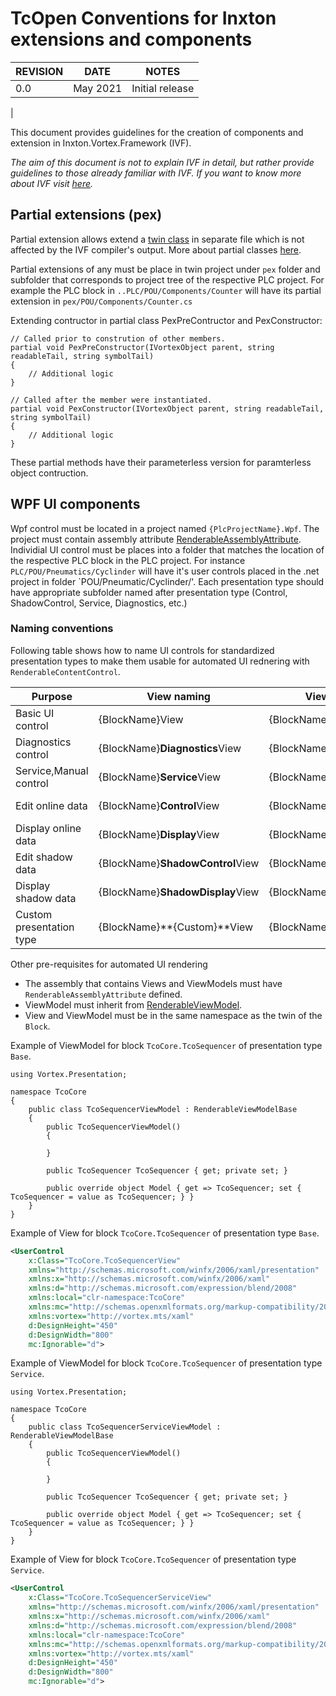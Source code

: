 # TcOpen Conventions for Inxton extensions and components

| REVISION | DATE     | NOTES           |
|----------|----------|-----------------|
| 0.0      | May 2021 | Initial release |
|


This document provides guidelines for the creation of components and extension in Inxton.Vortex.Framework (IVF). 

*The aim of this document is not to explain IVF in detail, but rather provide guidelines to those already familiar with IVF. If you want to know more about IVF visit [here](https://docs.inxton.com/).*


## Partial extensions (pex)

Partial extension allows extend a [twin class](https://docs.inxton.com/docu/articles/units/Inxton.vortex.compiler.console/Conceptual/Twins.html) in separate file which is not affected by the IVF compiler's output. More about partial classes [here](https://docs.microsoft.com/en-us/dotnet/csharp/programming-guide/classes-and-structs/partial-classes-and-methods).

Partial extensions of any must be place in twin project under ```pex``` folder and subfolder that corresponds to project tree of the respective PLC project. For example the PLC block in `..PLC/POU/Components/Counter` will have its partial extension in `pex/POU/Components/Counter.cs` 

Extending contructor in partial class PexPreContructor and PexConstructor:

~~~CSharp
// Called prior to constrution of other members.
partial void PexPreConstructor(IVortexObject parent, string readableTail, string symbolTail)
{
    // Additional logic
}

// Called after the member were instantiated.
partial void PexConstructor(IVortexObject parent, string readableTail, string symbolTail)
{
    // Additional logic
}
~~~

These partial methods have their parameterless version for paramterless object contruction.

## WPF UI components

Wpf control must be located in a project named `{PlcProjectName}.Wpf`. The project must contain assembly attribute [RenderableAssemblyAttribute](https://docs.inxton.com/docu/api/presentation_wpf/Vortex.Presentation.Wpf.RenderableAssemblyAttribute.html). 
Individial UI control must be places into a folder that matches the location of the respective PLC block in the PLC project. For instance `PLC/POU/Pneumatics/Cyclinder` will have it's user controls placed in the .net project in folder `POU/Pneumatic/Cyclinder/'. Each presentation type should have appropriate subfolder named after presentation type (Control, ShadowControl, Service, Diagnostics, etc.)

### Naming conventions

Following table shows how to name UI controls for standardized presentation types to make them usable for automated UI rednering with `RenderableContentControl`.


| Purpose                  | View naming                      | ViewModel naming                  | Example                                                     |
|--------------------------|----------------------------------|-----------------------------------|-------------------------------------------------------------|
| Basic UI control         | {BlockName}View                  | {BlockName}Model                  | SettingsDisplayView, DriveDisplayViewModel                  |
| Diagnostics control      | {BlockName}**Diagnostics**View   | {BlockName}**Diagnostics**Model   | DriveServiceView, DriveServiceViewModel                     |
| Service,Manual control   | {BlockName}**Service**View       | {BlockName}**Service**ViewModel   | DriveServiceView, DriveServiceViewModel                     |
| Edit online data         | {BlockName}**Control**View       | {BlockName}**Control**Model       | SettingsControlView, SettingsControlViewModel               |
| Display online data      | {BlockName}**Display**View       | {BlockName}**Display**Model       | SettingsDisplayView, DriveDisplayViewModel                  |
| Edit shadow data         | {BlockName}**ShadowControl**View | {BlockName}**ShadowControl**Model | SettingsControlShadowView, SettingsControlShadowViewModel   |
| Display shadow data      | {BlockName}**ShadowDisplay**View | {BlockName}**ShadowDisplay**Model | SettingsDisplayShadowView, DriveDisplayShadowViewModel      |
| Custom presentation type | {BlockName}**{Custom}**View      | {BlockName}**{Custom}**Model      | Settings*MyCustomized*View, Settings*MyCustomized*ViewModel |


Other pre-requisites for automated UI rendering

- The assembly that contains Views and ViewModels must have `RenderableAssemblyAttribute` defined.
- ViewModel must inherit from [RenderableViewModel](https://docs.inxton.com/docu/api/presentation_wpf/Vortex.Presentation.Wpf.RenderableViewModel.html).
- View and ViewModel must be in the same namespace as the twin of the `Block`.

Example of ViewModel for block ```TcoCore.TcoSequencer``` of presentation type `Base`.

~~~CSharp
using Vortex.Presentation;

namespace TcoCore
{
    public class TcoSequencerViewModel : RenderableViewModelBase
    {
        public TcoSequencerViewModel()
        {
            
        }

        public TcoSequencer TcoSequencer { get; private set; }

        public override object Model { get => TcoSequencer; set { TcoSequencer = value as TcoSequencer; } }        
    }
}
~~~


Example of View for block ```TcoCore.TcoSequencer``` of presentation type `Base`.

~~~XML
<UserControl
    x:Class="TcoCore.TcoSequencerView"
    xmlns="http://schemas.microsoft.com/winfx/2006/xaml/presentation"
    xmlns:x="http://schemas.microsoft.com/winfx/2006/xaml"
    xmlns:d="http://schemas.microsoft.com/expression/blend/2008"
    xmlns:local="clr-namespace:TcoCore"
    xmlns:mc="http://schemas.openxmlformats.org/markup-compatibility/2006"
    xmlns:vortex="http://vortex.mts/xaml"
    d:DesignHeight="450"
    d:DesignWidth="800"
    mc:Ignorable="d">
~~~


Example of ViewModel for block ```TcoCore.TcoSequencer``` of presentation type `Service`.

~~~CSharp
using Vortex.Presentation;

namespace TcoCore
{
    public class TcoSequencerServiceViewModel : RenderableViewModelBase
    {
        public TcoSequencerViewModel()
        {
            
        }

        public TcoSequencer TcoSequencer { get; private set; }

        public override object Model { get => TcoSequencer; set { TcoSequencer = value as TcoSequencer; } }        
    }
}
~~~


Example of View for block ```TcoCore.TcoSequencer``` of presentation type `Service`.

~~~XML
<UserControl
    x:Class="TcoCore.TcoSequencerServiceView"
    xmlns="http://schemas.microsoft.com/winfx/2006/xaml/presentation"
    xmlns:x="http://schemas.microsoft.com/winfx/2006/xaml"
    xmlns:d="http://schemas.microsoft.com/expression/blend/2008"
    xmlns:local="clr-namespace:TcoCore"
    xmlns:mc="http://schemas.openxmlformats.org/markup-compatibility/2006"
    xmlns:vortex="http://vortex.mts/xaml"
    d:DesignHeight="450"
    d:DesignWidth="800"
    mc:Ignorable="d">
~~~
 

